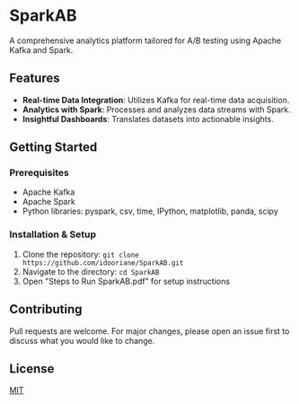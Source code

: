 # SparkAB

A comprehensive analytics platform tailored for A/B testing using Apache Kafka and Spark.

## Features

- **Real-time Data Integration**: Utilizes Kafka for real-time data acquisition.
- **Analytics with Spark**: Processes and analyzes data streams with Spark.
- **Insightful Dashboards**: Translates datasets into actionable insights.

## Getting Started

### Prerequisites
- Apache Kafka
- Apache Spark
- Python libraries: pyspark, csv, time, IPython, matplotlib, panda, scipy

### Installation & Setup
1. Clone the repository: `git clone https://github.com/idooriane/SparkAB.git`
2. Navigate to the directory: `cd SparkAB`
3. Open "Steps to Run SparkAB.pdf" for setup instructions

## Contributing
Pull requests are welcome. For major changes, please open an issue first to discuss what you would like to change.

## License
[MIT](https://choosealicense.com/licenses/mit/)
